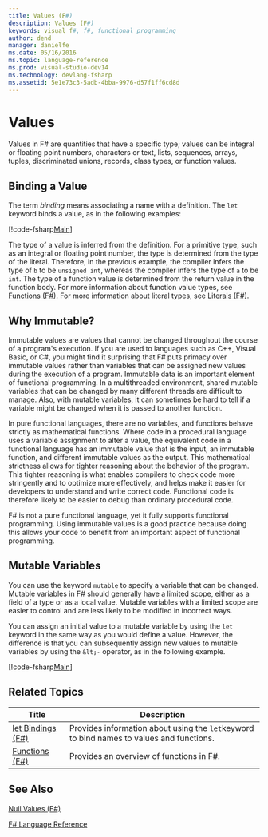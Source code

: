 ```yaml
---
title: Values (F#)
description: Values (F#)
keywords: visual f#, f#, functional programming
author: dend
manager: danielfe
ms.date: 05/16/2016
ms.topic: language-reference
ms.prod: visual-studio-dev14
ms.technology: devlang-fsharp
ms.assetid: 5e1e73c3-5adb-4bba-9976-d57f1ff6cd8d 
---
```


# Values

Values in F# are quantities that have a specific type; values can be integral or floating point numbers, characters or text, lists, sequences, arrays, tuples, discriminated unions, records, class types, or function values.


## Binding a Value
The term *binding* means associating a name with a definition. The `let` keyword binds a value, as in the following examples:

[!code-fsharp[Main](../../../../samples/snippets/fslangref1/snippet601.fs)]

The type of a value is inferred from the definition. For a primitive type, such as an integral or floating point number, the type is determined from the type of the literal. Therefore, in the previous example, the compiler infers the type of `b` to be `unsigned int`, whereas the compiler infers the type of `a` to be `int`. The type of a function value is determined from the return value in the function body. For more information about function value types, see [Functions &#40;F&#35;&#41;](Functions-%5BFSharp%5D.md). For more information about literal types, see [Literals &#40;F&#35;&#41;](Literals-%5BFSharp%5D.md).


## Why Immutable?
Immutable values are values that cannot be changed throughout the course of a program's execution. If you are used to languages such as C++, Visual Basic, or C#, you might find it surprising that F# puts primacy over immutable values rather than variables that can be assigned new values during the execution of a program. Immutable data is an important element of functional programming. In a multithreaded environment, shared mutable variables that can be changed by many different threads are difficult to manage. Also, with mutable variables, it can sometimes be hard to tell if a variable might be changed when it is passed to another function.

In pure functional languages, there are no variables, and functions behave strictly as mathematical functions. Where code in a procedural language uses a variable assignment to alter a value, the equivalent code in a functional language has an immutable value that is the input, an immutable function, and different immutable values as the output. This mathematical strictness allows for tighter reasoning about the behavior of the program. This tighter reasoning is what enables compilers to check code more stringently and to optimize more effectively, and helps make it easier for developers to understand and write correct code. Functional code is therefore likely to be easier to debug than ordinary procedural code.

F# is not a pure functional language, yet it fully supports functional programming. Using immutable values is a good practice because doing this allows your code to benefit from an important aspect of functional programming.


## Mutable Variables
You can use the keyword `mutable` to specify a variable that can be changed. Mutable variables in F# should generally have a limited scope, either as a field of a type or as a local value. Mutable variables with a limited scope are easier to control and are less likely to be modified in incorrect ways.

You can assign an initial value to a mutable variable by using the `let` keyword in the same way as you would define a value. However, the difference is that you can subsequently assign new values to mutable variables by using the `&lt;-` operator, as in the following example.

[!code-fsharp[Main](../../../../samples/snippets/fslangref1/snippet602.fs)]
    
## Related Topics


|Title|Description|
|-----|-----------|
|[let Bindings &#40;F&#35;&#41;](let-Bindings-%5BFSharp%5D.md)|Provides information about using the `let`keyword to bind names to values and functions.|
|[Functions &#40;F&#35;&#41;](Functions-%5BFSharp%5D.md)|Provides an overview of functions in F#.|

## See Also
[Null Values &#40;F&#35;&#41;](Null-Values-%5BFSharp%5D.md)

[F&#35; Language Reference](FSharp-Language-Reference.md)